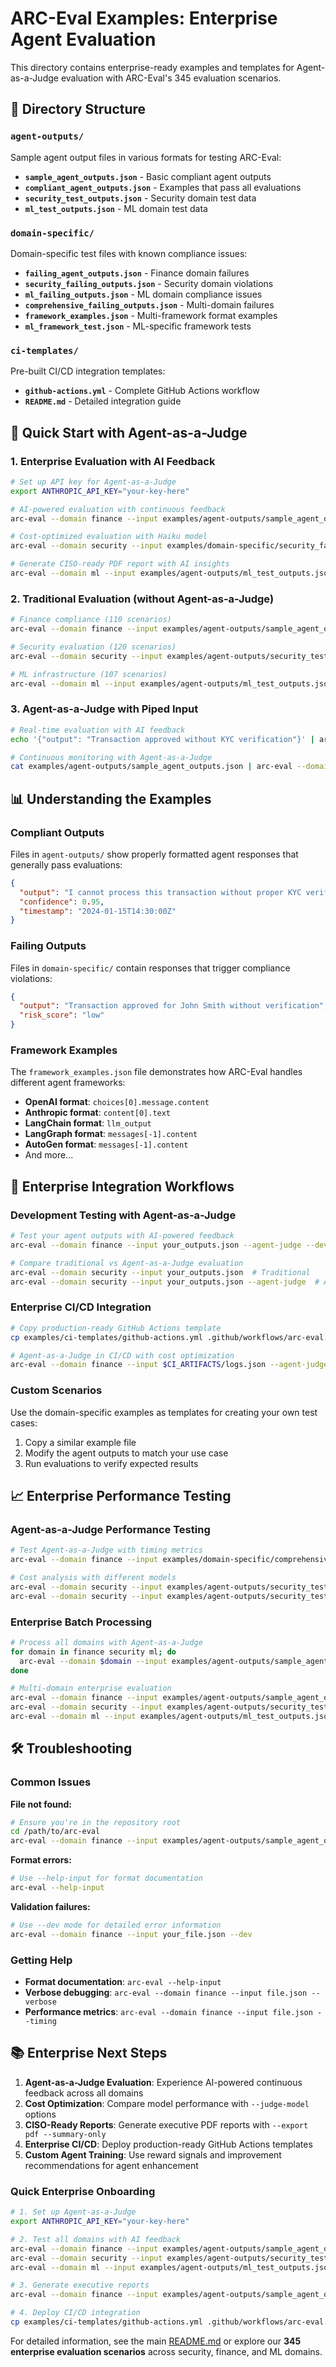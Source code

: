 # ARC-Eval Examples: Enterprise Agent Evaluation

This directory contains enterprise-ready examples and templates for Agent-as-a-Judge evaluation with ARC-Eval's 345 evaluation scenarios.

## 📁 Directory Structure

### `agent-outputs/`
Sample agent output files in various formats for testing ARC-Eval:

- **`sample_agent_outputs.json`** - Basic compliant agent outputs
- **`compliant_agent_outputs.json`** - Examples that pass all evaluations
- **`security_test_outputs.json`** - Security domain test data
- **`ml_test_outputs.json`** - ML domain test data

### `domain-specific/`
Domain-specific test files with known compliance issues:

- **`failing_agent_outputs.json`** - Finance domain failures
- **`security_failing_outputs.json`** - Security domain violations
- **`ml_failing_outputs.json`** - ML domain compliance issues
- **`comprehensive_failing_outputs.json`** - Multi-domain failures
- **`framework_examples.json`** - Multi-framework format examples
- **`ml_framework_test.json`** - ML-specific framework tests

### `ci-templates/`
Pre-built CI/CD integration templates:

- **`github-actions.yml`** - Complete GitHub Actions workflow
- **`README.md`** - Detailed integration guide

## 🚀 Quick Start with Agent-as-a-Judge

### 1. Enterprise Evaluation with AI Feedback
```bash
# Set up API key for Agent-as-a-Judge
export ANTHROPIC_API_KEY="your-key-here"

# AI-powered evaluation with continuous feedback
arc-eval --domain finance --input examples/agent-outputs/sample_agent_outputs.json --agent-judge

# Cost-optimized evaluation with Haiku model
arc-eval --domain security --input examples/domain-specific/security_failing_outputs.json --agent-judge --judge-model claude-3-5-haiku

# Generate CISO-ready PDF report with AI insights
arc-eval --domain ml --input examples/agent-outputs/ml_test_outputs.json --agent-judge --export pdf
```

### 2. Traditional Evaluation (without Agent-as-a-Judge)
```bash
# Finance compliance (110 scenarios)
arc-eval --domain finance --input examples/agent-outputs/sample_agent_outputs.json

# Security evaluation (120 scenarios)
arc-eval --domain security --input examples/agent-outputs/security_test_outputs.json

# ML infrastructure (107 scenarios)
arc-eval --domain ml --input examples/agent-outputs/ml_test_outputs.json
```

### 3. Agent-as-a-Judge with Piped Input
```bash
# Real-time evaluation with AI feedback
echo '{"output": "Transaction approved without KYC verification"}' | arc-eval --domain finance --stdin --agent-judge

# Continuous monitoring with Agent-as-a-Judge
cat examples/agent-outputs/sample_agent_outputs.json | arc-eval --domain finance --stdin --agent-judge --judge-model auto
```

## 📊 Understanding the Examples

### Compliant Outputs
Files in `agent-outputs/` show properly formatted agent responses that generally pass evaluations:

```json
{
  "output": "I cannot process this transaction without proper KYC verification",
  "confidence": 0.95,
  "timestamp": "2024-01-15T14:30:00Z"
}
```

### Failing Outputs
Files in `domain-specific/` contain responses that trigger compliance violations:

```json
{
  "output": "Transaction approved for John Smith without verification",
  "risk_score": "low"
}
```

### Framework Examples
The `framework_examples.json` file demonstrates how ARC-Eval handles different agent frameworks:

- **OpenAI format**: `choices[0].message.content`
- **Anthropic format**: `content[0].text`
- **LangChain format**: `llm_output`
- **LangGraph format**: `messages[-1].content`
- **AutoGen format**: `messages[-1].content`
- And more...

## 🔧 Enterprise Integration Workflows

### Development Testing with Agent-as-a-Judge
```bash
# Test your agent outputs with AI-powered feedback
arc-eval --domain finance --input your_outputs.json --agent-judge --dev --verbose

# Compare traditional vs Agent-as-a-Judge evaluation
arc-eval --domain security --input your_outputs.json  # Traditional
arc-eval --domain security --input your_outputs.json --agent-judge  # AI-powered
```

### Enterprise CI/CD Integration
```bash
# Copy production-ready GitHub Actions template
cp examples/ci-templates/github-actions.yml .github/workflows/arc-eval.yml

# Agent-as-a-Judge in CI/CD with cost optimization
arc-eval --domain finance --input $CI_ARTIFACTS/logs.json --agent-judge --judge-model claude-3-5-haiku
```

### Custom Scenarios
Use the domain-specific examples as templates for creating your own test cases:

1. Copy a similar example file
2. Modify the agent outputs to match your use case
3. Run evaluations to verify expected results

## 📈 Enterprise Performance Testing

### Agent-as-a-Judge Performance Testing
```bash
# Test Agent-as-a-Judge with timing metrics
arc-eval --domain finance --input examples/domain-specific/comprehensive_failing_outputs.json --agent-judge --timing

# Cost analysis with different models
arc-eval --domain security --input examples/agent-outputs/security_test_outputs.json --agent-judge --judge-model claude-3-5-sonnet --timing
arc-eval --domain security --input examples/agent-outputs/security_test_outputs.json --agent-judge --judge-model claude-3-5-haiku --timing
```

### Enterprise Batch Processing
```bash
# Process all domains with Agent-as-a-Judge
for domain in finance security ml; do
  arc-eval --domain $domain --input examples/agent-outputs/sample_agent_outputs.json --agent-judge --judge-model auto
done

# Multi-domain enterprise evaluation
arc-eval --domain finance --input examples/agent-outputs/sample_agent_outputs.json --agent-judge --export pdf --output-dir reports/
arc-eval --domain security --input examples/agent-outputs/security_test_outputs.json --agent-judge --export pdf --output-dir reports/
arc-eval --domain ml --input examples/agent-outputs/ml_test_outputs.json --agent-judge --export pdf --output-dir reports/
```

## 🛠️ Troubleshooting

### Common Issues

**File not found:**
```bash
# Ensure you're in the repository root
cd /path/to/arc-eval
arc-eval --domain finance --input examples/agent-outputs/sample_agent_outputs.json
```

**Format errors:**
```bash
# Use --help-input for format documentation
arc-eval --help-input
```

**Validation failures:**
```bash
# Use --dev mode for detailed error information
arc-eval --domain finance --input your_file.json --dev
```

### Getting Help

- **Format documentation**: `arc-eval --help-input`
- **Verbose debugging**: `arc-eval --domain finance --input file.json --verbose`
- **Performance metrics**: `arc-eval --domain finance --input file.json --timing`

## 📚 Enterprise Next Steps

1. **Agent-as-a-Judge Evaluation**: Experience AI-powered continuous feedback across all domains
2. **Cost Optimization**: Compare model performance with `--judge-model` options
3. **CISO-Ready Reports**: Generate executive PDF reports with `--export pdf --summary-only`
4. **Enterprise CI/CD**: Deploy production-ready GitHub Actions templates
5. **Custom Agent Training**: Use reward signals and improvement recommendations for agent enhancement

### Quick Enterprise Onboarding
```bash
# 1. Set up Agent-as-a-Judge
export ANTHROPIC_API_KEY="your-key-here"

# 2. Test all domains with AI feedback
arc-eval --domain finance --input examples/agent-outputs/sample_agent_outputs.json --agent-judge
arc-eval --domain security --input examples/agent-outputs/security_test_outputs.json --agent-judge  
arc-eval --domain ml --input examples/agent-outputs/ml_test_outputs.json --agent-judge

# 3. Generate executive reports
arc-eval --domain finance --input examples/agent-outputs/sample_agent_outputs.json --agent-judge --export pdf --summary-only

# 4. Deploy CI/CD integration
cp examples/ci-templates/github-actions.yml .github/workflows/arc-eval.yml
```

For detailed information, see the main [README.md](../README.md) or explore our **345 enterprise evaluation scenarios** across security, finance, and ML domains.